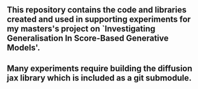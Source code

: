 ## This repository contains the code and libraries created and used in supporting experiments for my masters's project on `Investigating Generalisation In Score-Based Generative Models'. 

## Many experiments require building the diffusion jax library which is included as a git submodule.
